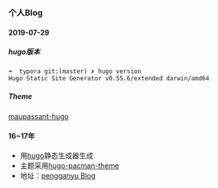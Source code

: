 ### 个人Blog

#### 2019-07-29

##### hugo版本

```
➜  typora git:(master) ✗ hugo version
Hugo Static Site Generator v0.55.6/extended darwin/amd64 
```

##### Theme

[maupassant-hugo](https://github.com/rujews/maupassant-hugo)







#### 16~17年

- 用[hugo](https://gohugo.io/)静态生成器生成
- 主题采用[hugo-pacman-theme](https://themes.gohugo.io/hugo-pacman-theme/)
- 地址：[pengganyu Blog](https://kedadiannao220.github.io/blog/)

